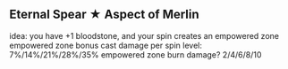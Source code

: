 ## Eternal Spear ★ Aspect of Merlin

idea: you have +1 bloodstone, and your spin creates an empowered zone
empowered zone bonus cast damage per spin level: 7%/14%/21%/28%/35%
empowered zone burn damage? 2/4/6/8/10